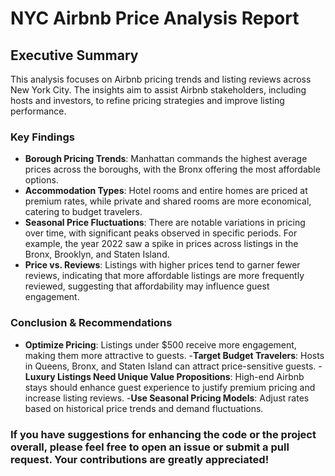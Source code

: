 # NYC Airbnb Price Analysis Report
## Executive Summary

This analysis focuses on Airbnb pricing trends and listing reviews across New York City. The insights aim to assist Airbnb stakeholders, including hosts and investors, to refine pricing strategies and improve listing performance.

### Key Findings

- **Borough Pricing Trends**: Manhattan commands the highest average prices across the boroughs, with the Bronx offering the most affordable options.
- **Accommodation Types**: Hotel rooms and entire homes are priced at premium rates, while private and shared rooms are more economical, catering to budget travelers.
- **Seasonal Price Fluctuations**: There are notable variations in pricing over time, with significant peaks observed in specific periods. For example, the year 2022 saw a spike in prices across listings in the Bronx, Brooklyn, and Staten Island.
- **Price vs. Reviews**: Listings with higher prices tend to garner fewer reviews, indicating that more affordable listings are more frequently reviewed, suggesting that affordability may influence guest engagement.

### Conclusion & Recommendations
- **Optimize Pricing**: Listings under $500 receive more engagement, making them more attractive to guests.
-**Target Budget Travelers**: Hosts in Queens, Bronx, and Staten Island can attract price-sensitive guests.
-**Luxury Listings Need Unique Value Propositions**: High-end Airbnb stays should enhance guest experience to justify premium pricing and increase listing reviews.
-**Use Seasonal Pricing Models**: Adjust rates based on historical price trends and demand fluctuations.

### If you have suggestions for enhancing the code or the project overall, please feel free to open an issue or submit a pull request. Your contributions are greatly appreciated!

